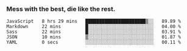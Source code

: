 ### Mess with the best, die like the rest.


<!--START_SECTION:waka-->
```text
JavaScript   8 hrs 29 mins   ██████████████████████▒░░   89.89 % 
Markdown     22 mins         █░░░░░░░░░░░░░░░░░░░░░░░░   04.00 % 
Sass         22 mins         █░░░░░░░░░░░░░░░░░░░░░░░░   03.91 % 
JSON         10 mins         ▒░░░░░░░░░░░░░░░░░░░░░░░░   01.87 % 
YAML         0 secs          ░░░░░░░░░░░░░░░░░░░░░░░░░   00.11 % 
```
<!--END_SECTION:waka-->
